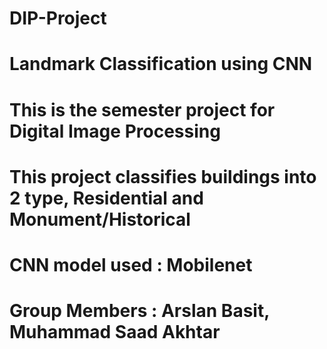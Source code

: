 # DIP-Project
# Landmark Classification using CNN
# This is the semester project for Digital Image Processing
# This project classifies buildings into 2 type, Residential and Monument/Historical
# CNN model used : Mobilenet
# Group Members : Arslan Basit, Muhammad Saad Akhtar
